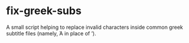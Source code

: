 # fix-greek-subs
A small script helping to replace invalid characters inside common greek subtitle files (namely, Ά in place of ’).
